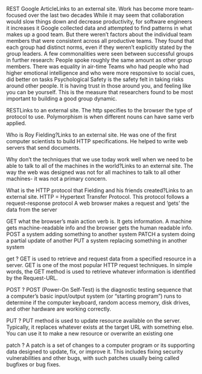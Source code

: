 REST
Google ArticleLinks to an external site.
Work has become more team-focused over the last two decades
While it may seem that collaboration would slow things down and decrease productivity, for software engineers it increases it
Google collected data and attempted to find patterns in what makes up a good team. But there weren’t factors about the individual team members that were consistent across all productive teams.
They found that each group had distinct norms, even if they weren’t explicitly stated by the group leaders.
A few commonalities were seen between successful groups in further research:
People spoke roughly the same amount as other group members. There was equality in air-time
Teams who had people who had higher emotional intelligence and who were more responsive to social cues, did better on tasks
Psychological Safety is the safety felt in taking risks around other people. It is having trust in those around you, and feeling like you can be yourself. This is the measure that researchers found to be most important to building a good group dynamic.

RESTLinks to an external site.
The http specifies to the browser the type of protocol to use. Polymorphism is when different nouns can have same verb applied.

Who is Roy Fielding?Links to an external site.
He was one of the first computer scientists to build HTTP specifications. He helped to write web servers that send documents.

Why don’t the techniques that we use today work well when we need to be able to talk to all of the machines in the world?Links to an external site.
The way the web was designed was not for all machines to talk to all other machines- it was not a primary concern.

What is the HTTP protocol that Fielding and his friends created?Links to an external site.
HTTP = Hypertext Transfer Protocol. This protocol follows a request-response protocol A web browser makes a request and ‘gets’ the data from the server

GET what the browser’s main action verb is. It gets information. A machine gets machine-readable info and the browser gets the human readable info. POST a system adding something to another system PATCH a system doing a partial update of another PUT a system replacing something in another system



get ?
GET is used to retrieve and request data from a specified resource in a server. GET is one of the most popular HTTP request techniques. In simple words, the GET method is used to retrieve whatever information is identified by the Request-URL.

POST ?
POST (Power-On Self-Test) is the diagnostic testing sequence that a computer’s basic input/output system (or “starting program”) runs to determine if the computer keyboard, random access memory, disk drives, and other hardware are working correctly.

PUT ?
PUT method is used to update resource available on the server. Typically, it replaces whatever exists at the target URL with something else. You can use it to make a new resource or overwrite an existing one

patch ?
A patch is a set of changes to a computer program or its supporting data designed to update, fix, or improve it. This includes fixing security vulnerabilities and other bugs, with such patches usually being called bugfixes or bug fixes.
